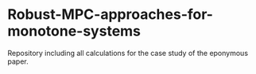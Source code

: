 # Robust-MPC-approaches-for-monotone-systems
Repository including all calculations for the case study of the eponymous paper.
